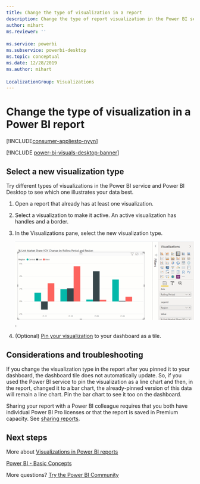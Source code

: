 ```yaml
---
title: Change the type of visualization in a report
description: Change the type of report visualization in the Power BI service and Power BI Desktop
author: mihart
ms.reviewer: ''

ms.service: powerbi
ms.subservice: powerbi-desktop
ms.topic: conceptual
ms.date: 12/28/2019
ms.author: mihart

LocalizationGroup: Visualizations
---
```

# Change the type of visualization in a Power BI report

[!INCLUDE[consumer-appliesto-nyyn](../includes/consumer-appliesto-nyyn.md)]    

[!INCLUDE [power-bi-visuals-desktop-banner](../includes/power-bi-visuals-desktop-banner.md)]

## Select a new visualization type

Try different types of visualizations in the Power BI service and Power BI Desktop to see which one illustrates your data best. 

1. Open a report that already has at least one visualization.   
2. Select a visualization to make it active. An active visualization has handles and a border.    
3. In the Visualizations pane, select the new visualization type. 
   
   ![video showing changing column chart to line chart](media/power-bi-report-change-visualization-type/change-viz/change-viz.gif).
4. (Optional) [Pin your visualization](../create-reports/service-dashboard-pin-tile-from-report.md) to your dashboard as a tile. 

## Considerations and troubleshooting
If you change the visualization type in the report after you pinned it to your dashboard, the dashboard tile does not automatically update. So, if you used the Power BI service to pin the visualization as a line chart and then, in the report, changed it to a bar chart, the already-pinned version of this data will remain a line chart. Pin the bar chart to see it too on the dashboard.

Sharing your report with a Power BI colleague requires that you both have individual Power BI Pro licenses or that the report is saved in Premium capacity. See [sharing reports](../collaborate-share/service-share-reports.md).

## Next steps
More about [Visualizations in Power BI reports](power-bi-report-visualizations.md)

[Power BI - Basic Concepts](../consumer/end-user-basic-concepts.md)

More questions? [Try the Power BI Community](https://community.powerbi.com/)

